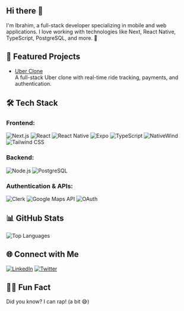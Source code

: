## Hi there 👋

I'm Ibrahim, a full-stack developer specializing in mobile and web applications. I love working with technologies like Next, React Native, TypeScript, PostgreSQL, and more. 🚀

## 🚀 Featured Projects
- [Uber Clone](https://github.com/IBzmani/uber-clone)  
  A full-stack Uber clone with real-time ride tracking, payments, and authentication.

## 🛠 Tech Stack

### Frontend:
![Next.js](https://img.shields.io/badge/-Next.js-000000?logo=next.js&logoColor=white&style=flat)
![React](https://img.shields.io/badge/-React-61DAFB?logo=react&logoColor=white&style=flat)
![React Native](https://img.shields.io/badge/-React%20Native-61DAFB?logo=react&logoColor=white&style=flat)
![Expo](https://img.shields.io/badge/-Expo-000020?logo=expo&logoColor=white&style=flat)
![TypeScript](https://img.shields.io/badge/-TypeScript-007ACC?logo=typescript&logoColor=white&style=flat)
![NativeWind](https://img.shields.io/badge/-NativeWind-0EA5E9?logo=tailwind-css&logoColor=white&style=flat)
![Tailwind CSS](https://img.shields.io/badge/-Tailwind%20CSS-06B6D4?logo=tailwind-css&logoColor=white&style=flat)

### Backend:
![Node.js](https://img.shields.io/badge/-Node.js-339933?logo=node.js&logoColor=white&style=flat)
![PostgreSQL](https://img.shields.io/badge/-PostgreSQL-336791?logo=postgresql&logoColor=white&style=flat)

### Authentication & APIs:
![Clerk](https://img.shields.io/badge/-Clerk-3A9BFC?logo=clerk&logoColor=white&style=flat)
![Google Maps API](https://img.shields.io/badge/-Google%20Maps%20API-4285F4?logo=google-maps&logoColor=white&style=flat)
![OAuth](https://img.shields.io/badge/-OAuth-3A9BDC?logo=oauth&logoColor=white&style=flat)

## 📊 GitHub Stats
![Top Languages](https://github-readme-stats.vercel.app/api/top-langs/?username=IBzmani&layout=compact&theme=radical)

## 🌐 Connect with Me
[![LinkedIn](https://img.shields.io/badge/-LinkedIn-0A66C2?style=flat&logo=linkedin&logoColor=white)](https://www.linkedin.com/in/ibrahim-y-71699311a)
[![Twitter](https://img.shields.io/badge/-Twitter-1DA1F2?style=flat&logo=twitter&logoColor=white)](https://twitter.com/yourhandle)

## 👨‍💻 Fun Fact
Did you know? I can rap! (a bit 😅)


<!--
**IBzmani/IBzmani** is a ✨ _special_ ✨ repository because its `README.md` (this file) appears on your GitHub profile.

Here are some ideas to get you started:

- 🔭 I’m currently working on ...
- 🌱 I’m currently learning ...
- 👯 I’m looking to collaborate on ...
- 🤔 I’m looking for help with ...
- 💬 Ask me about ...
- 📫 How to reach me: ...
- 😄 Pronouns: ...
- ⚡ Fun fact: ...
-->
